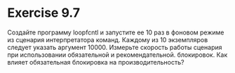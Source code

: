 # Exercise 9.7
Создайте программу loopfcntl и запустите ее 10 раз в фоновом режиме из сценария интерпретатора команд. Каждому из 10 экземпляров следует указать аргумент 10000. Измерьте скорость работы сценария при использовании обязательной и рекомендательной. блокировок. Как влияет обязательная блокировка на производительность? 
